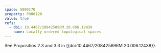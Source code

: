 ```yaml
---
space: S000170
property: P000120
value: true
refs:
  - doi: 10.4467/20842589RM.20.006.12438
    name: Locally ordered topological spaces
---
```


See Propositios 2.3 and 3.3 in {{doi:10.4467/20842589RM.20.006.12438}}.
